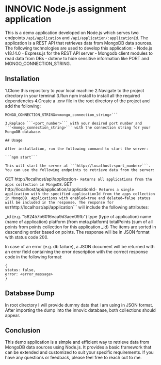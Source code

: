 # INNOVIC Node.js assignment application

This is a demo application developed on Node.js which serves two endpoints ```/api/application``` and ```/api/application/:applicationId```. The application is a REST API that retrieves data from MongoDB data sources. The following technologies are used to develop this application: - Node.js v18.14.0 - Express.js for the REST API server - Mongodb client modules to read data from DBs - dotenv to hide sensitive information like PORT and MONGO_CONNECTION_STRING.

## Installation

1.Clone this repository to your local machine
2.Navigate to the project directory in your terminal
3.Run npm install to install all the required dependencies
4.Create a .env file in the root directory of the project and add the following:

```PORT=<port_number>
MONGO_CONNECTION_STRING=<mongo_connection_string>```

3.Replace ```<port_number>``` with your desired port number and ```<mongo_connection_string>``` with the connection string for your MongoDB database.

## Usage

After installation, run the following command to start the server:

```npm start```

This will start the server at ```http://localhost:<port_number>```. You can use the following endpoints to retrieve data from the server:

```
GET http://localhost/api/application``` - Returns all applications from the apps collection in MongoDB.
```GET http://localhost/api/application/:applicationId``` - Returns a single application with the specified applicationId from the apps collection in MongoDB.
Applications with enabled=true and deleted=false status will be included in the response. The response for GET ```http://localhost/api/application``` will include the following attributes:

\_id (e.g. "582457b6016eaa9d3aee09fb")
type (type of application)
name (name of application)
platform (from meta.platform)
totalPoints (sum of all points from points collection for this application \_id)
The items are sorted in descending order based on points. The response will be in JSON format with status code 200.

In case of an error (e.g. db failure), a JSON document will be returned with an error field containing the error description with the correct response code in the following format:
```
{
status: false,
error: <error_message>
}
```
## Database Dump

In root directory I will provide dummy data that I am using in JSON format.
After importing the dump into the innovic database, both collections should appear.

## Conclusion

This demo application is a simple and efficient way to retrieve data from MongoDB data sources using Node.js. It provides a basic framework that can be extended and customized to suit your specific requirements. If you have any questions or feedback, please feel free to reach out to me.
